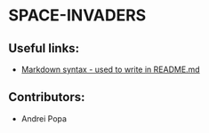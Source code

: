 # SPACE-INVADERS

## Useful links:
* [Markdown syntax - used to write in README.md](https://github.com/adam-p/markdown-here/wiki/Markdown-Cheatsheet)

## Contributors:
* Andrei Popa
 
